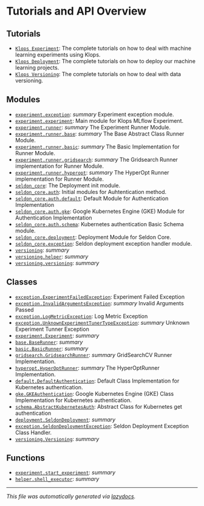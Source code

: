 <!-- markdownlint-disable -->

# Tutorials and API Overview  

## Tutorials  
- [`Klops Experiment`](/docs/tutorial.experiment.md): The complete tutorials on how to deal with machine learning experiments using Klops.
- [`Klops Deployment`](/docs/tutorial.deployment.md): The complete tutorials on how to deploy our machine learning projects.
- [`Klops Versioning`](/docs/tutorial.versioning.md): The complete tutorials on how to deal with data versioning.  

## Modules

- [`experiment.exception`](./experiment.exception.md#module-experimentexception): _summary_ Experiment exception module.
- [`experiment.experiment`](./experiment.experiment.md#module-experimentexperiment): Main module for Klops MLflow Experiment.
- [`experiment.runner`](./experiment.runner.md#module-experimentrunner): _summary_ The Experiment Runner Module.
- [`experiment.runner.base`](./experiment.runner.base.md#module-experimentrunnerbase): _summary_ The Base Abstract Class Runner Module.
- [`experiment.runner.basic`](./experiment.runner.basic.md#module-experimentrunnerbasic): _summary_ The Basic Implementation for Runner Module.
- [`experiment.runner.gridsearch`](./experiment.runner.gridsearch.md#module-experimentrunnergridsearch): _summary_ The Gridsearch Runner implementation for Runner Module.
- [`experiment.runner.hyperopt`](./experiment.runner.hyperopt.md#module-experimentrunnerhyperopt): _summary_ The HyperOpt Runner implementation for Runner Module.
- [`seldon_core`](./seldon_core.md#module-seldon_core): The Deployment init module.
- [`seldon_core.auth`](./seldon_core.auth.md#module-seldon_coreauth): Initial modules for Auhtentication method.
- [`seldon_core.auth.default`](./seldon_core.auth.default.md#module-seldon_coreauthdefault): Default Module for Authentication Implementation
- [`seldon_core.auth.gke`](./seldon_core.auth.gke.md#module-seldon_coreauthgke): Google Kubernetes Engine (GKE) Module for Authentication Implementation
- [`seldon_core.auth.schema`](./seldon_core.auth.schema.md#module-seldon_coreauthschema): Kubernetes authentication Basic Schema module.
- [`seldon_core.deployment`](./seldon_core.deployment.md#module-seldon_coredeployment): Deployment Module for Seldon Core.
- [`seldon_core.exception`](./seldon_core.exception.md#module-seldon_coreexception): Seldon deployment exception handler module.
- [`versioning`](./versioning.md#module-versioning): _summary_
- [`versioning.helper`](./versioning.helper.md#module-versioninghelper): _summary_
- [`versioning.versioning`](./versioning.versioning.md#module-versioningversioning): _summary_

## Classes

- [`exception.ExperimentFailedException`](./experiment.exception.md#class-experimentfailedexception): Experiment Failed Exception
- [`exception.InvalidArgumentsException`](./experiment.exception.md#class-invalidargumentsexception): _summary_ Invalid Arguments Passed
- [`exception.LogMetricException`](./experiment.exception.md#class-logmetricexception): Log Metric Exception
- [`exception.UnknownExperimentTunerTypeException`](./experiment.exception.md#class-unknownexperimenttunertypeexception): _summary_ Unknown Experiment Tunner Exception
- [`experiment.Experiment`](./experiment.experiment.md#class-experiment): _summary_
- [`base.BaseRunner`](./experiment.runner.base.md#class-baserunner): _summary_
- [`basic.BasicRunner`](./experiment.runner.basic.md#class-basicrunner): _summary_
- [`gridsearch.GridsearchRunner`](./experiment.runner.gridsearch.md#class-gridsearchrunner): _summary_ GridSearchCV Runner Implementation.
- [`hyperopt.HyperOptRunner`](./experiment.runner.hyperopt.md#class-hyperoptrunner): _summary_ The HyperOptRunner Implementation.
- [`default.DefaultAuthentication`](./seldon_core.auth.default.md#class-defaultauthentication): Default Class Implementation for Kubernetes authentication.
- [`gke.GKEAuthentication`](./seldon_core.auth.gke.md#class-gkeauthentication): Google Kubernetes Engine (GKE) Class Implementation for Kubernetes authentication.
- [`schema.AbstractKubernetesAuth`](./seldon_core.auth.schema.md#class-abstractkubernetesauth): Abstract Class for Kubernetes get authentication
- [`deployment.SeldonDeployment`](./seldon_core.deployment.md#class-seldondeployment): _summary_
- [`exception.SeldonDeploymentException`](./seldon_core.exception.md#class-seldondeploymentexception): Seldon Deployment Exception Class Handler.
- [`versioning.Versioning`](./versioning.versioning.md#class-versioning): _summary_

## Functions

- [`experiment.start_experiment`](./experiment.experiment.md#function-start_experiment): _summary_
- [`helper.shell_executor`](./versioning.helper.md#function-shell_executor): _summary_


---

_This file was automatically generated via [lazydocs](https://github.com/ml-tooling/lazydocs)._
